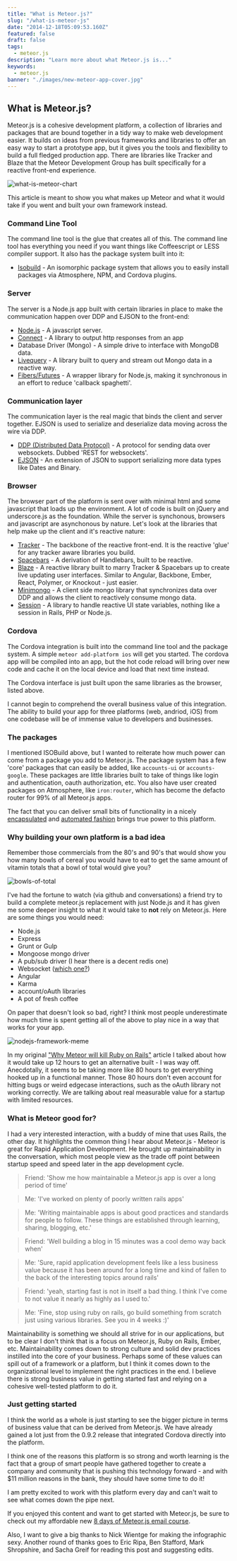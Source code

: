```yaml
---
title: "What is Meteor.js?"
slug: "/what-is-meteor-js"
date: "2014-12-18T05:09:53.160Z"
featured: false
draft: false
tags:
  - meteor.js
description: "Learn more about what Meteor.js is..."
keywords:
  - meteor.js
banner: "./images/new-meteor-app-cover.jpg"
---
```


## What is Meteor.js?

Meteor.js is a cohesive development platform, a collection of libraries and packages that are bound together in a tidy way to make web development easier. It builds on ideas from previous frameworks and libraries to offer an easy way to start a prototype app, but it gives you the tools and flexibility to build a full fledged production app. There are libraries like Tracker and Blaze that the Meteor Development Group has built specifically for a reactive front-end experience.

![what-is-meteor-chart](./images/infographic.png)

This article is meant to show you what makes up Meteor and what it would take if you went and built your own framework instead.


### Command Line Tool

The command line tool is the glue that creates all of this. The command line tool has everything you need if you want things like Coffeescript or LESS compiler support. It also has the package system built into it:

* [Isobuild](https://www.meteor.com/isobuild) - An isomorphic package system that allows you to easily install packages via Atmosphere, NPM, and Cordova plugins.

### Server

The server is a Node.js app built with certain libraries in place to make the communication happen over DDP and EJSON to the front-end:

* [Node.js](http://nodejs.org/) - A javascript server.
* [Connect](http://stephensugden.com/middleware_guide/) - A library to output http responses from an app
* Database Driver (Mongo) - A simple drive to interface with MongoDB data.
* [Livequery](https://www.meteor.com/livequery) - A library built to query and stream out Mongo data in a reactive way.
* [Fibers/Futures](https://github.com/laverdet/node-fibers) - A wrapper library for Node.js, making it synchronous in an effort to reduce 'callback spaghetti'.

### Communication layer

The communication layer is the real magic that binds the client and server together. EJSON is used to serialize and deserialize data moving across the wire via DDP.

* [DDP (Distributed Data Protocol)](https://www.meteor.com/ddp) - A protocol for sending data over websockets. Dubbed 'REST for websockets'.
* [EJSON](https://www.meteor.com/ejson) - An extension of JSON to support serializing more data types like Dates and Binary.

### Browser

The browser part of the platform is sent over with minimal html and some javascript that loads up the environment. A lot of code is built on jQuery and underscore.js as the foundation. While the server is synchonous, browsers and javascript are asynchonous by nature. Let's look at the libraries that help make up the client and it's reactive nature:

* [Tracker](https://www.meteor.com/tracker) - The backbone of the reactive front-end. It is the reactive 'glue' for any tracker aware libraries you build.
* [Spacebars](https://github.com/meteor/meteor/blob/devel/packages/spacebars/README.md) - A derivation of Handlebars, built to be reactive.
* [Blaze](https://www.meteor.com/blaze) - A reactive library built to marry Tracker & Spacebars up to create live updating user interfaces. Similar to Angular, Backbone, Ember, React, Polymer, or Knockout - just easier.
* [Minimongo](https://www.meteor.com/mini-databases) - A client side mongo library that synchronizes data over DDP and allows the client to reactively consume mongo data.
* [Session](http://docs.meteor.com/#/full/session) - A library to handle reactive UI state variables, nothing like a session in Rails, PHP or Node.js.


### Cordova

The Cordova integration is built into the command line tool and the package system. A simple `meteor add-platform ios` will get you started. The cordova app will be compiled into an app, but the hot code reload will bring over new code and cache it on the local device and load that next time instead.

The Cordova interface is just built upon the same libraries as the browser, listed above.

I cannot begin to comprehend the overall business value of this integration. The ability to build your app for three platforms (web, andriod, iOS) from one codebase will be of immense value to developers and businesses.

### The packages

I mentioned ISOBuild above, but I wanted to reiterate how much power can come from a package you add to Meteor.js. The package system has a few 'core' packages that can easily be added, like `accounts-ui` or `accounts-google`. These packages are little libraries built to take of things like login and authentication, oauth authorization, etc. You also have user created packages on Atmosphere, like `iron:router`, which has become the defacto router for 99% of all Meteor.js apps.

The fact that you can deliver small bits of functionality in a nicely [encapsulated](http://docs.meteor.com/#/full/packagejs) and [automated fashion](http://docs.meteor.com/#/full/meteoradd) brings true power to this platform.

### Why building your own platform is a bad idea

Remember those commercials from the 80's and 90's that would show you how many bowls of cereal you would have to eat to get the same amount of vitamin totals that a bowl of total would give you?

![bowls-of-total](./images/all-the-stack.jpg)

I've had the fortune to watch (via github and conversations) a friend try to build a complete meteor.js replacement with just Node.js and it has given me some deeper insight to what it would take to **not** rely on Meteor.js. Here are some things you would need:

* Node.js
* Express
* Grunt or Gulp
* Mongoose mongo driver
* A pub/sub driver (I hear there is a decent redis one)
* Websocket ([which one?](http://stackoverflow.com/questions/16392260/which-websocket-library-to-use-with-node-js))
* Angular
* Karma
* account/oAuth libraries
* A pot of fresh coffee

On paper that doesn't look so bad, right? I think most people underestimate how much time is spent getting all of the above to play nice in a way that works for your app. 

![nodejs-framework-meme](./images/what-is-meteor-meme.jpg)

In my original ["Why Meteor will kill Ruby on Rails"](http://differential.com/blog/meteor-killin-rails) article I talked about how it would take up 12 hours to get an alternative built - I was way off. Anecdotally, it seems to be taking more like 80 hours to get everything hooked up in a functional manner. Those 80 hours don't even account for hitting bugs or weird edgecase interactions, such as the oAuth library not working correctly. We are talking about real measurable value for a startup with limited resources.

### What is Meteor good for?

I had a very interested interaction, with a buddy of mine that uses Rails, the other day. It highlights the common thing I hear about Meteor.js - Meteor is great for Rapid Application Development. He brought up maintainability in the conversation, which most people view as the trade off point between startup speed and speed later in the app development cycle.

> Friend: 'Show me how maintainable a Meteor.js app is over a long period of time'

> Me: 'I've worked on plenty of poorly written rails apps'

> Me: 'Writing maintainable apps is about good practices and standards for people to follow. These things are established through learning, sharing, blogging, etc.'

> Friend: 'Well building a blog in 15 minutes was a cool demo way back when'

> Me: 'Sure, rapid application development feels like a less business value because it has been around for a long time and kind of fallen to the back of the interesting topics around rails'

> Friend: 'yeah, starting fast is not in itself a bad thing. I think I've come to not value it nearly as highly as I used to.'

> Me: 'Fine, stop using ruby on rails, go build something from scratch just using various libraries. See you in 4 weeks :)'

Maintainability is something we should all strive for in our applications, but to be clear I don't think that is a focus on Meteor.js, Ruby on Rails, Ember, etc. Maintainability comes down to strong culture and solid dev practices instilled into the core of your business. Perhaps some of these values can spill out of a framework or a platform, but I think it comes down to the organizational level to implement the right practices in the end. I believe there is strong business value in getting started fast and relying on a cohesive well-tested platform to do it.

### Just getting started

I think the world as a whole is just starting to see the bigger picture in terms of business value that can be derived from Meteor.js. We have already gained a lot just from the 0.9.2 release that integrated Cordova directly into the platform.

I think one of the reasons this platform is so strong and worth learning is the fact that a group of smart people have gathered together to create a company and community that is pushing this technology forward - and with $11 million reasons in the bank, they should have some time to do it!

I am pretty excited to work with this platform every day and can't wait to see what comes down the pipe next.

If you enjoyed this content and want to get started with Meteor.js, be sure to check out my affordable new [8 days of Meteor.js email course](http://8daysofmeteor.com).

Also, I want to give a big thanks to Nick Wientge for making the infographic sexy. Another round of thanks goes to Eric Ripa, Ben Stafford, Mark Shropshire, and Sacha Greif for reading this post and suggesting edits.

